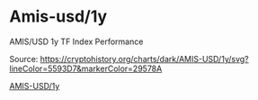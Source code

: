 # Amis-usd/1y

AMIS/USD 1y TF Index Performance

Source: https://cryptohistory.org/charts/dark/AMIS-USD/1y/svg?lineColor=5593D7&markerColor=29578A

[AMIS-USD/1y](https://cryptohistory.org/charts/dark/AMIS-USD/1y/svg?lineColor=5593D7&markerColor=29578A)
